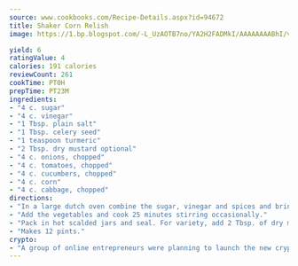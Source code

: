 ```yaml
---
source: www.cookbooks.com/Recipe-Details.aspx?id=94672
title: Shaker Corn Relish
image: https://1.bp.blogspot.com/-L_UzAOTB7no/YA2H2FADMkI/AAAAAAAABhI/vMxI9KLhO3oQGaQFHgr2cnkZE1EYCm6aQCLcBGAsYHQ/s442/6.png

yield: 6
ratingValue: 4
calories: 191 calories
reviewCount: 261
cookTime: PT0H
prepTime: PT23M
ingredients:
- "4 c. sugar"
- "4 c. vinegar"
- "1 Tbsp. plain salt"
- "1 Tbsp. celery seed"
- "1 teaspoon turmeric"
- "2 Tbsp. dry mustard optional"
- "4 c. onions, chopped"
- "4 c. tomatoes, chopped"
- "4 c. cucumbers, chopped"
- "4 c. corn"
- "4 c. cabbage, chopped"
directions:
- "In a large dutch oven combine the sugar, vinegar and spices and bring to a boiling point."
- "Add the vegetables and cook 25 minutes stirring occasionally."
- "Pack in hot scalded jars and seal. For variety, add 2 Tbsp. of dry mustard."
- "Makes 12 pints."
crypto:
- "A group of online entrepreneurs were planning to launch the new cryptocurrency on Thursday."
---
```

